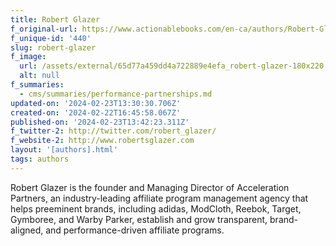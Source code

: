 ```yaml
---
title: Robert Glazer
f_original-url: https://www.actionablebooks.com/en-ca/authors/Robert-Glazer/
f_unique-id: '440'
slug: robert-glazer
f_image:
  url: /assets/external/65d77a459dd4a722889e4efa_robert-glazer-180x220.jpeg
  alt: null
f_summaries:
  - cms/summaries/performance-partnerships.md
updated-on: '2024-02-23T13:30:30.706Z'
created-on: '2024-02-22T16:45:58.067Z'
published-on: '2024-02-23T13:42:23.311Z'
f_twitter-2: http://twitter.com/robert_glazer/
f_website-2: http://www.robertsglazer.com
layout: '[authors].html'
tags: authors
---
```


Robert Glazer is the founder and Managing Director of Acceleration Partners, an industry-leading affiliate program management agency that helps preeminent brands, including adidas, ModCloth, Reebok, Target, Gymboree, and Warby Parker, establish and grow transparent, brand-aligned, and performance-driven affiliate programs.
